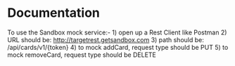 Documentation
====================

To use the Sandbox mock service:-
    1) open up a Rest Client like Postman
    2) URL should be: http://targetrest.getsandbox.com
    3) path should be: /api/cards/v1/{token}
    4) to mock addCard, request type should be PUT
    5) to mock removeCard, request type should be DELETE